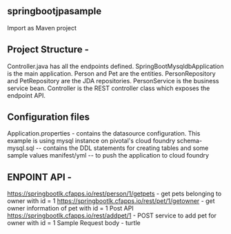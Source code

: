 ## springbootjpasample
Import as Maven project

## Project Structure -
Controller.java has all the endpoints defined.
SpringBootMysqldbApplication is the main application. 
Person and Pet are the entities.
PersonRepository and PetRepository are the JDA repositories.
PersonService is the business service bean. 
Controller is the REST controller class which exposes the endpoint API.

## Configuration files
Application.properties - contains the datasource configuration. This example is using mysql instance on pivotal's cloud foundry
schema-mysql.sql -- contains the DDL statements for creating tables and some sample values
manifest/yml -- to push the application to cloud foundry

## ENPOINT API -
https://springbootlk.cfapps.io/rest/person/1/getpets - get pets belonging to owner with id = 1
https://springbootlk.cfapps.io/rest/pet/1/getowner - get owner information of pet with id = 1
Post API 
https://springbootlk.cfapps.io/rest/addpet/1 - POST service to add pet for owner with id = 1
Sample Request body  - turtle 
